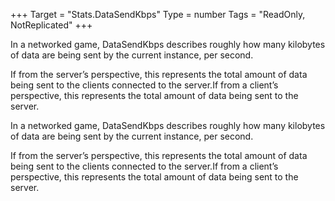 +++
Target = "Stats.DataSendKbps"
Type = number
Tags = "ReadOnly, NotReplicated"
+++

In a networked game, DataSendKbps describes roughly how many kilobytes of data are being sent by the current instance, per second.If from the server’s perspective, this represents the total amount of data being sent to the clients connected to the server.If from a client’s perspective, this represents the total amount of data being sent to the server.	In a networked game, DataSendKbps describes roughly how many kilobytes of data are being sent by the current instance, per second.If from the server’s perspective, this represents the total amount of data being sent to the clients connected to the server.If from a client’s perspective, this represents the total amount of data being sent to the server.